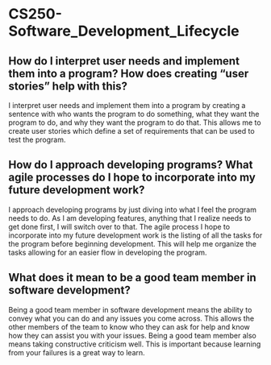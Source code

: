 # CS250-Software_Development_Lifecycle

<h2><b>How do I interpret user needs and implement them into a program? How does creating “user stories” help with this?</b></h2>

I interpret user needs and implement them into a program by creating a sentence with who wants the program to do something, what they want the program to do, and why they want the program to do that. This allows me to create user stories which define a set of requirements that can be used to test the program.

<h2><b>How do I approach developing programs? What agile processes do I hope to incorporate into my future development work?</b></h2>

I approach developing programs by just diving into what I feel the program needs to do. As I am developing features, anything that I realize needs to get done first, I will switch over to that. The agile process I hope to incorporate into my future development work is the listing of all the tasks for the program before beginning development. This will help me organize the tasks allowing for an easier flow in developing the program. 

<h2><b>What does it mean to be a good team member in software development?</b></h2>

Being a good team member in software development means the ability to convey what you can do and any issues you come across. This allows the other members of the team to know who they can ask for help and know how they can assist you with your issues. Being a good team member also means taking constructive criticism well. This is important because learning from your failures is a great way to learn.
